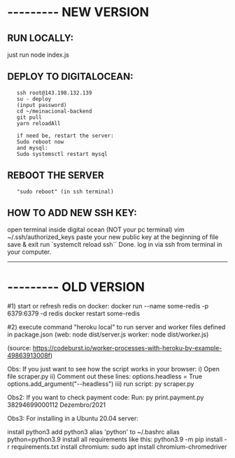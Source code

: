 # --------- NEW VERSION

## RUN LOCALLY:

just run
node index.js

## DEPLOY TO DIGITALOCEAN:

       ssh root@143.198.132.139
       su - deploy
       (input password)
       cd ~/meinacional-backend
       git pull
       yarn reloadAll

       if need be, restart the server:
       Sudo reboot now
       and mysql:
       Sudo systemsctl restart mysql

## REBOOT THE SERVER

       "sudo reboot" (in ssh terminal)

## HOW TO ADD NEW SSH KEY:

open terminal inside digital ocean (NOT your pc terminal)
vim ~/.ssh/authorized_keys
paste your new public key at the beginning of file
save & exit
run `systemclt reload ssh``
Done. log in via ssh from terminal in your computer.

---

# --------- OLD VERSION

#1) start or refresh redis on docker:
docker run --name some-redis -p 6379:6379 -d redis
docker restart some-redis

#2) execute command "heroku local" to run server and worker files defined in package.json
(web: node dist/server.js
worker: node dist/worker.js)

(source: https://codeburst.io/worker-processes-with-heroku-by-example-49863913008f)

Obs: If you just want to see how the script works in your browser:
i) Open file scraper.py
ii) Comment out these lines:
options.headless = True
options.add_argument("--headless")
iii) run script:
py scraper.py <CNPJ>

Obs2: If you want to check payment code:
Run:
py print.payment.py 38294699000112 Dezembro/2021

Obs3: For installing in a Ubuntu 20.04 server:

install python3
add python3 alias 'python' to ~/.bashrc
alias python=python3.9
install all requirements like this:
python3.9 -m pip install -r requirements.txt
install chromium:
sudo apt install chromium-chromedriver
